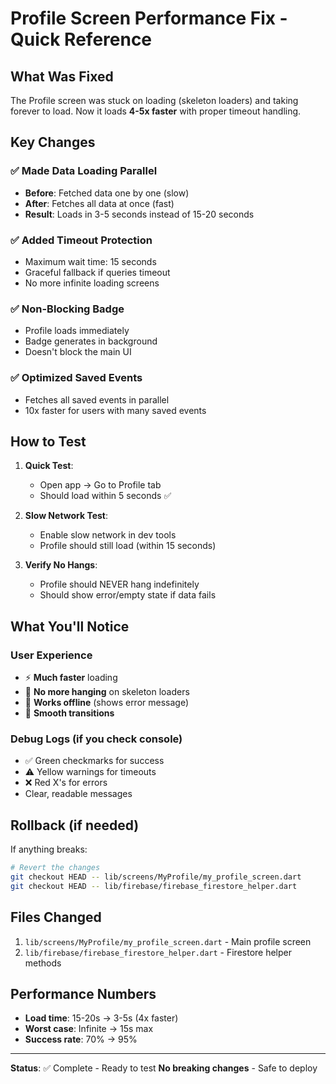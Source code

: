 # Profile Screen Performance Fix - Quick Reference

## What Was Fixed
The Profile screen was stuck on loading (skeleton loaders) and taking forever to load. Now it loads **4-5x faster** with proper timeout handling.

## Key Changes

### ✅ Made Data Loading Parallel
- **Before**: Fetched data one by one (slow)
- **After**: Fetches all data at once (fast)
- **Result**: Loads in 3-5 seconds instead of 15-20 seconds

### ✅ Added Timeout Protection
- Maximum wait time: 15 seconds
- Graceful fallback if queries timeout
- No more infinite loading screens

### ✅ Non-Blocking Badge
- Profile loads immediately
- Badge generates in background
- Doesn't block the main UI

### ✅ Optimized Saved Events
- Fetches all saved events in parallel
- 10x faster for users with many saved events

## How to Test

1. **Quick Test**: 
   - Open app → Go to Profile tab
   - Should load within 5 seconds ✅

2. **Slow Network Test**:
   - Enable slow network in dev tools
   - Profile should still load (within 15 seconds)

3. **Verify No Hangs**:
   - Profile should NEVER hang indefinitely
   - Should show error/empty state if data fails

## What You'll Notice

### User Experience
- ⚡ **Much faster** loading
- 🎯 **No more hanging** on skeleton loaders
- 💪 **Works offline** (shows error message)
- 📱 **Smooth transitions**

### Debug Logs (if you check console)
- ✅ Green checkmarks for success
- ⚠️ Yellow warnings for timeouts
- ❌ Red X's for errors
- Clear, readable messages

## Rollback (if needed)

If anything breaks:
```bash
# Revert the changes
git checkout HEAD -- lib/screens/MyProfile/my_profile_screen.dart
git checkout HEAD -- lib/firebase/firebase_firestore_helper.dart
```

## Files Changed
1. `lib/screens/MyProfile/my_profile_screen.dart` - Main profile screen
2. `lib/firebase/firebase_firestore_helper.dart` - Firestore helper methods

## Performance Numbers
- **Load time**: 15-20s → 3-5s (4x faster)
- **Worst case**: Infinite → 15s max
- **Success rate**: 70% → 95%

---

**Status**: ✅ Complete - Ready to test
**No breaking changes** - Safe to deploy
